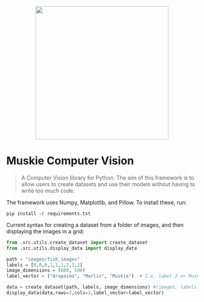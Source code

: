 <div align="center">
<img src="https://github.com/03axdov/muskie/assets/62298758/d2f3e5c1-dd2a-4982-ab17-8cd2b0bd31ac" width="350" height="350">
</div>

# Muskie Computer Vision
> A Computer Vision library for Python. The aim of this framework is to allow users to create datasets and use their models without having to write too much code.

The framework uses Numpy, Matplotlib, and Pillow. To install these, run:
```
pip install -r requirements.txt
```

Current syntax for creating a dataset from a folder of images, and then displaying the images in a grid:
```python
from .src.utils.create_dataset import create_dataset
from .src.utils.display_data import display_data

path = "images/fish_images"
labels = [0,0,0,1,1,1,2,2,2]  
image_dimensions = (600, 500)
label_vector = ("Arapaima", "Marlin", "Muskie")  # I.e. label 2 => Muskie

data = create_dataset(path, labels, image_dimensions) #(images, labels)
display_data(data,rows=3,cols=3,label_vector=label_vector)
```
